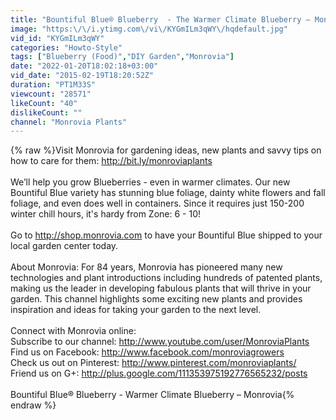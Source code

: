 ```yaml
---
title: "Bountiful Blue® Blueberry  - The Warmer Climate Blueberry – Monrovia"
image: "https:\/\/i.ytimg.com\/vi\/KYGmILm3qWY\/hqdefault.jpg"
vid_id: "KYGmILm3qWY"
categories: "Howto-Style"
tags: ["Blueberry (Food)","DIY Garden","Monrovia"]
date: "2022-01-20T18:02:18+03:00"
vid_date: "2015-02-19T18:20:52Z"
duration: "PT1M33S"
viewcount: "28571"
likeCount: "40"
dislikeCount: ""
channel: "Monrovia Plants"
---
```

{% raw %}Visit Monrovia for gardening ideas, new plants and savvy tips on how to care for them: <a rel="nofollow" target="blank" href="http://bit.ly/monroviaplants">http://bit.ly/monroviaplants</a><br /><br />We’ll help you grow Blueberries - even in warmer climates. Our new Bountiful Blue variety has stunning blue foliage, dainty white flowers and fall foliage, and even does well in containers. Since it requires just 150-200 winter chill hours, it's hardy from Zone: 6 - 10!<br /><br />Go to <a rel="nofollow" target="blank" href="http://shop.monrovia.com">http://shop.monrovia.com</a> to have your Bountiful Blue shipped to your local garden center today.<br /><br />About Monrovia: For 84 years, Monrovia has pioneered many new technologies and plant introductions including hundreds of patented plants, making us the leader in developing fabulous plants that will thrive in your garden. This channel highlights some exciting new plants and provides inspiration and ideas for taking your garden to the next level.<br /> <br />Connect with Monrovia online:  <br />Subscribe to our channel: <a rel="nofollow" target="blank" href="http://www.youtube.com/user/MonroviaPlants">http://www.youtube.com/user/MonroviaPlants</a><br />Find us on Facebook: <a rel="nofollow" target="blank" href="http://www.facebook.com/monroviagrowers">http://www.facebook.com/monroviagrowers</a> <br />Check us out on Pinterest: <a rel="nofollow" target="blank" href="http://www.pinterest.com/monroviaplants/">http://www.pinterest.com/monroviaplants/</a><br />Friend us on G+: <a rel="nofollow" target="blank" href="http://plus.google.com/111353975192776565232/posts">http://plus.google.com/111353975192776565232/posts</a><br /><br />Bountiful Blue® Blueberry - Warmer Climate Blueberry – Monrovia{% endraw %}
